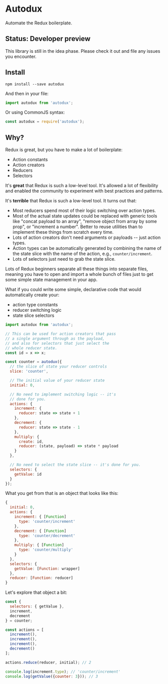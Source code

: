 # Autodux

Automate the Redux boilerplate.

## Status: Developer preview

This library is still in the idea phase. Please check it out and file any issues you encounter.

## Install

```
npm install --save autodux
```

And then in your file:

```js
import autodux from 'autodux';
```

Or using CommonJS syntax:

```js
const autodux = require('autodux');
```

## Why?

Redux is great, but you have to make a lot of boilerplate:

* Action constants
* Action creators
* Reducers
* Selectors

It's **great** that Redux is such a low-level tool. It's allowed a lot of flexibility and enabled the community to experiment with best practices and patterns.

It's **terrible** that Redux is such a low-level tool. It turns out that:

* Most reducers spend most of their logic switching over action types.
* Most of the actual state updates could be replaced with generic tools like "concat payload to an array", "remove object from array by some prop", or "increment a number". Better to reuse utilities
than to implement these things from scratch every time.
* Lots of action creators don't need arguments or payloads -- just action types.
* Action types can be automatically generated by combining the name of the state slice with the name of the action, e.g., `counter/increment`.
* Lots of selectors just need to grab the state slice.

Lots of Redux beginners separate all these things into separate files, meaning you have to open and import a whole bunch of files just to get some simple state management in your app.

What if you could write some simple, declarative code that would automatically create your:

* action type constants
* reducer switching logic
* state slice selectors

```js
import autodux from 'autodux';

// This can be used for action creators that pass
// a single argument through as the payload,
// and also for selectors that just select the
// whole reducer state.
const id = x => x;

const counter = autodux({
  // the slice of state your reducer controls
  slice: 'counter',

  // The initial value of your reducer state
  initial: 0,

  // No need to implement switching logic -- it's
  // done for you.
  actions: {
    increment: {
      reducer: state => state + 1
    },
    decrement: {
      reducer: state => state - 1
    },
    multiply: {
      create: id,
      reducer: (state, payload) => state * payload
    }
  },

  // No need to select the state slice -- it's done for you.
  selectors: {
    getValue: id
  }
});
```

What you get from that is an object that looks like this:
```js
{
  initial: 0,
  actions: {
    increment: { [Function]
      type: 'counter/increment'
    },
    decrement: { [Function]
      type: 'counter/decrement'
    },
    multiply: { [Function]
      type: 'counter/multiply'
    }
  },
  selectors: {
    getValue: [Function: wrapper]
  },
  reducer: [Function: reducer]
}
```

Let's explore that object a bit:

```js
const {
  selectors: { getValue },
  increment,
  decrement
} = counter;

const actions = [
  increment(),
  increment(),
  increment(),
  decrement()
];

actions.reduce(reducer, initial); // 2

console.log(increment.type); // 'counter/increment'
console.log(getValue({counter: 3})); // 3
```
